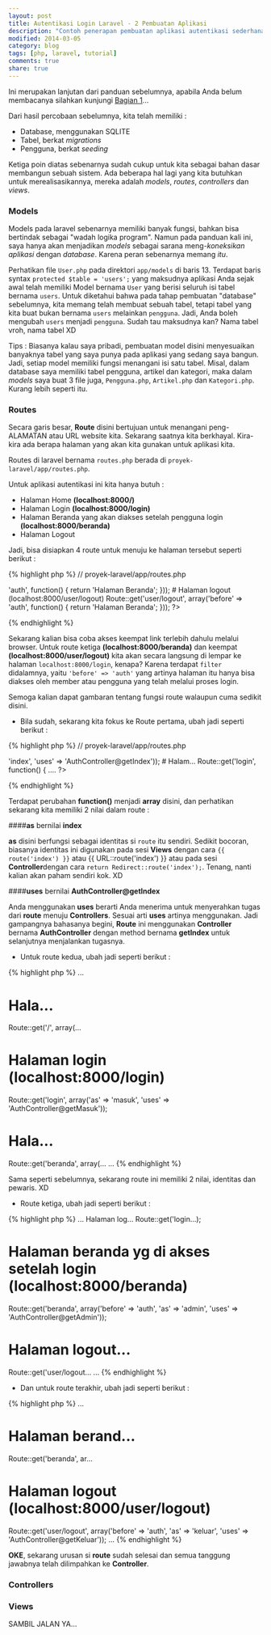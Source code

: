 ```yaml
---
layout: post
title: Autentikasi Login Laravel - 2 Pembuatan Aplikasi
description: "Contoh penerapan pembuatan aplikasi autentikasi sederhana dengan menggunakan framework laravel 4 Bagian ke 2."
modified: 2014-03-05
category: blog
tags: [php, laravel, tutorial]
comments: true
share: true
---
```


Ini merupakan lanjutan dari panduan sebelumnya, apabila Anda belum membacanya silahkan kunjungi [Bagian 1]({{site.url}}/blog/2013/04/03/membuat-autentikasi-login-laravel-bagian-1/)...

Dari hasil percobaan sebelumnya, kita telah memiliki :

- Database, menggunakan SQLITE
- Tabel, berkat *migrations*
- Pengguna, berkat *seeding*

Ketiga poin diatas sebenarnya sudah cukup untuk kita sebagai bahan dasar membangun sebuah sistem. Ada beberapa hal lagi yang kita butuhkan untuk merealisasikannya, mereka adalah *models*, *routes*, *controllers* dan *views*.

### Models

Models pada laravel sebenarnya memiliki banyak fungsi, bahkan bisa bertindak sebagai "wadah logika program". Namun pada panduan kali ini, saya hanya akan menjadikan *models* sebagai sarana meng-*koneksikan aplikasi* dengan *database*. Karena peran sebenarnya memang *itu*. 

Perhatikan file `User.php` pada direktori `app/models` di baris 13. Terdapat baris syntax `protected $table = 'users';` yang maksudnya aplikasi Anda sejak awal telah memiliki Model bernama `User` yang berisi seluruh isi tabel bernama `users`. Untuk diketahui bahwa pada tahap pembuatan "database" sebelumnya, kita memang telah membuat sebuah tabel, tetapi tabel yang kita buat bukan bernama `users` melainkan `pengguna`. Jadi, Anda boleh mengubah `users` menjadi `pengguna`. Sudah tau maksudnya kan? Nama tabel vroh, nama tabel XD

Tips : Biasanya kalau saya pribadi, pembuatan model disini menyesuaikan banyaknya tabel yang saya punya pada aplikasi yang sedang saya bangun. Jadi, setiap model memiliki fungsi menangani isi satu tabel. Misal, dalam database saya memiliki tabel pengguna, artikel dan kategori, maka dalam *models* saya buat 3 file juga, `Pengguna.php`, `Artikel.php` dan `Kategori.php`. Kurang lebih seperti itu.

### Routes

Secara garis besar, **Route** disini bertujuan untuk menangani peng-ALAMATAN atau URL website kita. Sekarang saatnya kita berkhayal. Kira-kira ada berapa halaman yang akan kita gunakan untuk aplikasi kita. 

Routes di laravel bernama `routes.php` berada di `proyek-laravel/app/routes.php`.

Untuk aplikasi autentikasi ini kita hanya butuh :

- Halaman Home **(localhost:8000/)**
- Halaman Login **(localhost:8000/login)**
- Halaman Beranda yang akan diakses setelah pengguna login **(localhost:8000/beranda)**
- Halaman Logout

Jadi, bisa disiapkan 4 route untuk menuju ke halaman tersebut seperti berikut :

{% highlight php %}
// proyek-laravel/app/routes.php

<?php 
# Halaman Home yang nantinya berisi tombol login (localhost:8000/)
Route::get('/', function() {
	return 'Halaman Home Aplikasi';
});
# Halaman login (localhost:8000/login)
Route::get('login', function() {
	return 'Halaman Login';
});
# Halaman beranda yg di akses setelah login (localhost:8000/beranda) 
Route::get('beranda', array('before' => 'auth', function() {
	return 'Halaman Beranda';
}));
# Halaman logout (localhost:8000/user/logout) 
Route::get('user/logout', array('before' => 'auth', function() {
	return 'Halaman Beranda';
}));
?>
{% endhighlight %}

Sekarang kalian bisa coba akses keempat link terlebih dahulu melalui browser. Untuk route ketiga **(localhost:8000/beranda)** dan keempat **(localhost:8000/user/logout)** kita akan secara langsung di lempar ke halaman `localhost:8000/login`, kenapa? Karena terdapat `filter` didalamnya, yaitu `'before' => 'auth'` yang artinya halaman itu hanya bisa diakses oleh member atau pengguna yang telah melalui proses login.

Semoga kalian dapat gambaran tentang fungsi route walaupun cuma sedikit disini. 

- Bila sudah, sekarang kita fokus ke Route pertama, ubah jadi seperti berikut :

{% highlight php %}
// proyek-laravel/app/routes.php

<?php 
# Halaman Home yang nantinya berisi tombol login (localhost:8000/)
Route::get('/', array('as' => 'index', 'uses' => 'AuthController@getIndex'));

# Halam...
Route::get('login', function() {
	....
?>
{% endhighlight %}

Terdapat perubahan **function()** menjadi **array** disini, dan perhatikan sekarang kita memiliki 2 nilai dalam route :

####**as** bernilai **index**

**as** disini berfungsi sebagai identitas si `route` itu sendiri. Sedikit bocoran, biasanya identitas ini digunakan pada sesi **Views** dengan cara `{{ route('index') }}` atau {{ URL::route('index') }} atau pada sesi **Controller**dengan cara `return Redirect::route('index');`. Tenang, nanti kalian akan paham sendiri kok. XD

####**uses** bernilai **AuthController@getIndex**

Anda menggunakan **uses** berarti Anda menerima untuk menyerahkan tugas dari **route** menuju **Controllers**. Sesuai arti **uses** artinya menggunakan. Jadi gampangnya bahasanya begini, **Route** ini menggunakan **Controller** bernama **AuthController** dengan method bernama **getIndex** untuk selanjutnya menjalankan tugasnya.

- Untuk route kedua, ubah jadi seperti berikut :

{% highlight php %}
...
# Hala...
Route::get('/', array(...

# Halaman login (localhost:8000/login)
Route::get('login', array('as' => 'masuk', 'uses' => 'AuthController@getMasuk'));

# Hala...
Route::get('beranda', array(...
...
{% endhighlight %}

Sama seperti sebelumnya, sekarang route ini memiliki 2 nilai, identitas dan pewaris. XD

- Route ketiga, ubah jadi seperti berikut :

{% highlight php %}
...
Halaman log...
Route::get('login...);

# Halaman beranda yg di akses setelah login (localhost:8000/beranda) 
Route::get('beranda', array('before' => 'auth', 'as' => 'admin', 'uses' => 'AuthController@getAdmin'));

# Halaman logout...
Route::get('user/logout...
...
{% endhighlight %}

- Dan untuk route terakhir, ubah jadi seperti berikut :

{% highlight php %}
...
# Halaman berand...
Route::get('beranda', ar...

# Halaman logout (localhost:8000/user/logout) 
Route::get('user/logout', array('before' => 'auth', 'as' => 'keluar', 'uses' => 'AuthController@getKeluar'));
...
{% endhighlight %}

**OKE**, sekarang urusan si **route** sudah selesai dan semua tanggung jawabnya telah dilimpahkan ke **Controller**.

### Controllers

### Views

SAMBIL JALAN YA...